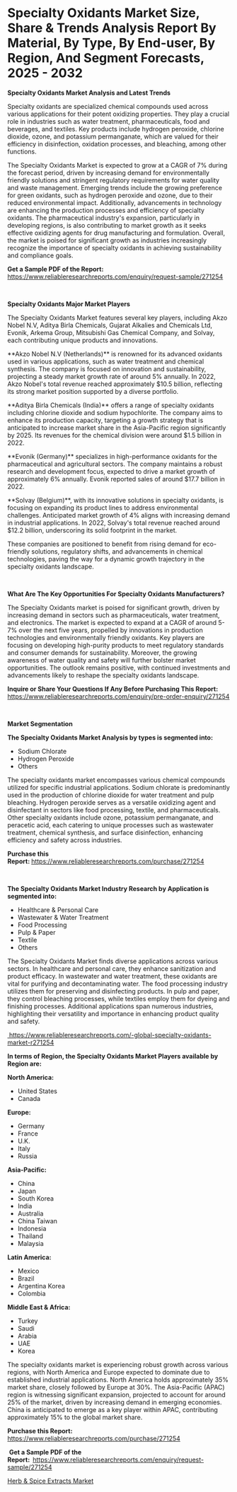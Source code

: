 <p><h1>Specialty Oxidants Market Size, Share & Trends Analysis Report By Material, By Type, By End-user, By Region, And Segment Forecasts, 2025 - 2032</h1></p><p><strong>Specialty Oxidants Market Analysis and Latest Trends</strong></p>
<p><p>Specialty oxidants are specialized chemical compounds used across various applications for their potent oxidizing properties. They play a crucial role in industries such as water treatment, pharmaceuticals, food and beverages, and textiles. Key products include hydrogen peroxide, chlorine dioxide, ozone, and potassium permanganate, which are valued for their efficiency in disinfection, oxidation processes, and bleaching, among other functions.</p><p>The Specialty Oxidants Market is expected to grow at a CAGR of 7% during the forecast period, driven by increasing demand for environmentally friendly solutions and stringent regulatory requirements for water quality and waste management. Emerging trends include the growing preference for green oxidants, such as hydrogen peroxide and ozone, due to their reduced environmental impact. Additionally, advancements in technology are enhancing the production processes and efficiency of specialty oxidants. The pharmaceutical industry's expansion, particularly in developing regions, is also contributing to market growth as it seeks effective oxidizing agents for drug manufacturing and formulation. Overall, the market is poised for significant growth as industries increasingly recognize the importance of specialty oxidants in achieving sustainability and compliance goals.</p></p>
<p><strong>Get a Sample PDF of the Report:&nbsp;</strong> <a href="https://www.reliableresearchreports.com/enquiry/request-sample/271254?utm_campaign=3386&utm_medium=2&utm_source=Github&utm_content=ia&utm_term=30032025&utm_id=specialty-oxidants">https://www.reliableresearchreports.com/enquiry/request-sample/271254</a></p>
<p>&nbsp;</p>
<p><strong>Specialty Oxidants Major Market Players</strong></p>
<p><p>The Specialty Oxidants Market features several key players, including Akzo Nobel N.V, Aditya Birla Chemicals, Gujarat Alkalies and Chemicals Ltd, Evonik, Arkema Group, Mitsubishi Gas Chemical Company, and Solvay, each contributing unique products and innovations. </p><p>**Akzo Nobel N.V (Netherlands)** is renowned for its advanced oxidants used in various applications, such as water treatment and chemical synthesis. The company is focused on innovation and sustainability, projecting a steady market growth rate of around 5% annually. In 2022, Akzo Nobel's total revenue reached approximately $10.5 billion, reflecting its strong market position supported by a diverse portfolio.</p><p>**Aditya Birla Chemicals (India)** offers a range of specialty oxidants including chlorine dioxide and sodium hypochlorite. The company aims to enhance its production capacity, targeting a growth strategy that is anticipated to increase market share in the Asia-Pacific region significantly by 2025. Its revenues for the chemical division were around $1.5 billion in 2022.</p><p>**Evonik (Germany)** specializes in high-performance oxidants for the pharmaceutical and agricultural sectors. The company maintains a robust research and development focus, expected to drive a market growth of approximately 6% annually. Evonik reported sales of around $17.7 billion in 2022.</p><p>**Solvay (Belgium)**, with its innovative solutions in specialty oxidants, is focusing on expanding its product lines to address environmental challenges. Anticipated market growth of 4% aligns with increasing demand in industrial applications. In 2022, Solvay's total revenue reached around $12.2 billion, underscoring its solid footprint in the market.</p><p>These companies are positioned to benefit from rising demand for eco-friendly solutions, regulatory shifts, and advancements in chemical technologies, paving the way for a dynamic growth trajectory in the specialty oxidants landscape.</p></p>
<p>&nbsp;</p>
<p><strong>What Are The Key Opportunities For Specialty Oxidants Manufacturers?</strong></p>
<p><p>The Specialty Oxidants market is poised for significant growth, driven by increasing demand in sectors such as pharmaceuticals, water treatment, and electronics. The market is expected to expand at a CAGR of around 5-7% over the next five years, propelled by innovations in production technologies and environmentally friendly oxidants. Key players are focusing on developing high-purity products to meet regulatory standards and consumer demands for sustainability. Moreover, the growing awareness of water quality and safety will further bolster market opportunities. The outlook remains positive, with continued investments and advancements likely to reshape the specialty oxidants landscape.</p></p>
<p><strong>Inquire or Share Your Questions If Any Before Purchasing This Report:</strong> <a href="https://www.reliableresearchreports.com/enquiry/pre-order-enquiry/271254?utm_campaign=3386&utm_medium=2&utm_source=Github&utm_content=ia&utm_term=30032025&utm_id=specialty-oxidants">https://www.reliableresearchreports.com/enquiry/pre-order-enquiry/271254</a></p>
<p>&nbsp;</p>
<p><strong>Market Segmentation</strong></p>
<p><strong>The Specialty Oxidants Market Analysis by types is segmented into:</strong></p>
<p><ul><li>Sodium Chlorate</li><li>Hydrogen Peroxide</li><li>Others</li></ul></p>
<p><p>The specialty oxidants market encompasses various chemical compounds utilized for specific industrial applications. Sodium chlorate is predominantly used in the production of chlorine dioxide for water treatment and pulp bleaching. Hydrogen peroxide serves as a versatile oxidizing agent and disinfectant in sectors like food processing, textile, and pharmaceuticals. Other specialty oxidants include ozone, potassium permanganate, and peracetic acid, each catering to unique processes such as wastewater treatment, chemical synthesis, and surface disinfection, enhancing efficiency and safety across industries.</p></p>
<p><strong>Purchase this Report:&nbsp;</strong><a href="https://www.reliableresearchreports.com/purchase/271254?utm_campaign=3386&utm_medium=2&utm_source=Github&utm_content=ia&utm_term=30032025&utm_id=specialty-oxidants">https://www.reliableresearchreports.com/purchase/271254</a></p>
<p>&nbsp;</p>
<p><strong>The Specialty Oxidants Market Industry Research by Application is segmented into:</strong></p>
<p><ul><li>Healthcare & Personal Care</li><li>Wastewater & Water Treatment</li><li>Food Processing</li><li>Pulp & Paper</li><li>Textile</li><li>Others</li></ul></p>
<p><p>The Specialty Oxidants Market finds diverse applications across various sectors. In healthcare and personal care, they enhance sanitization and product efficacy. In wastewater and water treatment, these oxidants are vital for purifying and decontaminating water. The food processing industry utilizes them for preserving and disinfecting products. In pulp and paper, they control bleaching processes, while textiles employ them for dyeing and finishing processes. Additional applications span numerous industries, highlighting their versatility and importance in enhancing product quality and safety.</p></p>
<p><a href="https://www.reliableresearchreports.com/-global-specialty-oxidants-market-r271254?utm_campaign=3386&utm_medium=2&utm_source=Github&utm_content=ia&utm_term=30032025&utm_id=specialty-oxidants">&nbsp;https://www.reliableresearchreports.com/-global-specialty-oxidants-market-r271254</a></p>
<p><strong>In terms of Region, the Specialty Oxidants Market Players available by Region are:</strong></p>
<p>
    <p> <strong> North America: </strong>
        <ul>
            <li>United States</li>
            <li>Canada</li>
        </ul>
        </p> 
    <p> <strong> Europe: </strong>
        <ul>
            <li>Germany</li>
            <li>France</li>
            <li>U.K.</li>
            <li>Italy</li>
            <li>Russia</li>
        </ul>
        </p> 
    <p> <strong> Asia-Pacific: </strong>
        <ul>
            <li>China</li>
            <li>Japan</li>
            <li>South Korea</li>
            <li>India</li>
            <li>Australia</li>
            <li>China Taiwan</li>
            <li>Indonesia</li>
            <li>Thailand</li>
            <li>Malaysia</li>
        </ul>
        </p> 
    <p> <strong> Latin America: </strong>
        <ul>
            <li>Mexico</li>
            <li>Brazil</li>
            <li>Argentina Korea</li>
            <li>Colombia</li>
        </ul>
        </p> 
    <p> <strong> Middle East & Africa: </strong>
        <ul>
            <li>Turkey</li>
            <li>Saudi</li>
            <li>Arabia</li>
            <li>UAE</li>
            <li>Korea</li>
        </ul>
    </p>
    </p>
<p><p>The specialty oxidants market is experiencing robust growth across various regions, with North America and Europe expected to dominate due to established industrial applications. North America holds approximately 35% market share, closely followed by Europe at 30%. The Asia-Pacific (APAC) region is witnessing significant expansion, projected to account for around 25% of the market, driven by increasing demand in emerging economies. China is anticipated to emerge as a key player within APAC, contributing approximately 15% to the global market share.</p></p>
<p><strong>Purchase this Report: </strong><a href="https://www.reliableresearchreports.com/purchase/271254?utm_campaign=3386&utm_medium=2&utm_source=Github&utm_content=ia&utm_term=30032025&utm_id=specialty-oxidants">https://www.reliableresearchreports.com/purchase/271254</a></p>
<p>&nbsp;<strong>Get a Sample PDF of the Report:&nbsp;&nbsp;</strong><a href="https://www.reliableresearchreports.com/enquiry/request-sample/271254?utm_campaign=3386&utm_medium=2&utm_source=Github&utm_content=ia&utm_term=30032025&utm_id=specialty-oxidants">https://www.reliableresearchreports.com/enquiry/request-sample/271254</a></p>
<p><strong></strong></p>
<p><p><a href="https://github.com/shafriusizi/Market-Research-Report-List-1/blob/main/herb-spice-extracts-market.md?utm_campaign=3386&utm_medium=2&utm_source=Github&utm_content=ia&utm_term=30032025&utm_id=specialty-oxidants">Herb & Spice Extracts Market</a></p></p>